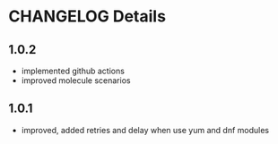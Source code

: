 # CHANGELOG Details

## 1.0.2

* implemented github actions
* improved molecule scenarios

## 1.0.1

* improved, added retries and delay when use yum and dnf modules
